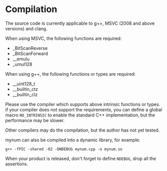 <h1>Compilation</h1>

The source code is currently applicable to g++, MSVC (2008 and above versions) and clang.

When using MSVC, the following functions are required:
* _BitScanReverse
* _BitScanForward
* __emulu
* _umul128

When using g++, the following functions or types are required:
* __uint128_t
* __builtin_ctz
* __builtin_clz

Please use the compiler which supports above intrinsic functions or types. if your compiler does not support the requirements, you can define a global macro `NO_INTRINSIC` to enable the standard C++ implementation, but the performance may be slower.

Other compilers may do the compilation, but the author has not yet tested.

mynum can also be compiled into a dynamic library, for example:

`g++ -fPIC -shared -O2 -DNDEBUG mynum.cpp -o mynum.so`

When your product is released, don't forget to define `NDEBUG`, drop all the assertions.